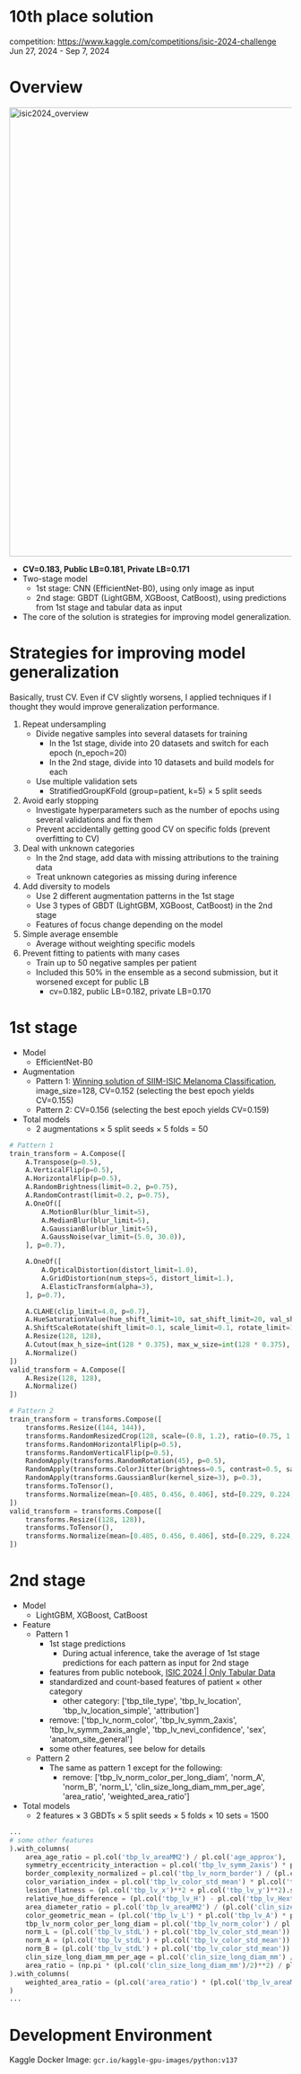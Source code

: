 # 10th place solution
competition: https://www.kaggle.com/competitions/isic-2024-challenge  
Jun 27, 2024 - Sep 7, 2024

# Overview
<img width="800" alt="isic2024_overview" src="https://github.com/user-attachments/assets/e396501f-9b2b-4128-8008-520354f991af" />


- **CV=0.183, Public LB=0.181, Private LB=0.171**
- Two-stage model
    - 1st stage: CNN (EfficientNet-B0), using only image as input
    - 2nd stage: GBDT (LightGBM, XGBoost, CatBoost), using predictions from 1st stage and tabular data as input
- The core of the solution is strategies for improving model generalization.

# Strategies for improving model generalization
Basically, trust CV.
Even if CV slightly worsens, I applied techniques if I thought they would improve generalization performance.
1. Repeat undersampling
    - Divide negative samples into several datasets for training
        - In the 1st stage, divide into 20 datasets and switch for each epoch (n_epoch=20)
        - In the 2nd stage, divide into 10 datasets and build models for each
    - Use multiple validation sets
        - StratifiedGroupKFold (group=patient, k=5) × 5 split seeds
2. Avoid early stopping
    - Investigate hyperparameters such as the number of epochs using several validations and fix them
    - Prevent accidentally getting good CV on specific folds (prevent overfitting to CV)
3. Deal with unknown categories
    - In the 2nd stage, add data with missing attributions to the training data
    - Treat unknown categories as missing during inference
4. Add diversity to models
    - Use 2 different augmentation patterns in the 1st stage
    - Use 3 types of GBDT (LightGBM, XGBoost, CatBoost) in the 2nd stage
    - Features of focus change depending on the model
5. Simple average ensemble
    - Average without weighting specific models
6. Prevent fitting to patients with many cases
    - Train up to 50 negative samples per patient
    - Included this 50% in the ensemble as a second submission, but it worsened except for public LB
        - cv=0.182, public LB=0.182, private LB=0.170

# 1st stage
- Model
    - EfficientNet-B0
- Augmentation
    - Pattern 1: [Winning solution of SIIM-ISIC Melanoma Classification](https://www.kaggle.com/competitions/siim-isic-melanoma-classification/discussion/175412), image_size=128, CV=0.152 (selecting the best epoch yields CV=0.155)
    - Pattern 2: CV=0.156 (selecting the best epoch yields CV=0.159)
- Total models
    - 2 augmentations × 5 split seeds × 5 folds = 50
```python
# Pattern 1
train_transform = A.Compose([
    A.Transpose(p=0.5),
    A.VerticalFlip(p=0.5),
    A.HorizontalFlip(p=0.5),
    A.RandomBrightness(limit=0.2, p=0.75),
    A.RandomContrast(limit=0.2, p=0.75),
    A.OneOf([
        A.MotionBlur(blur_limit=5),
        A.MedianBlur(blur_limit=5),
        A.GaussianBlur(blur_limit=5),
        A.GaussNoise(var_limit=(5.0, 30.0)),
    ], p=0.7),

    A.OneOf([
        A.OpticalDistortion(distort_limit=1.0),
        A.GridDistortion(num_steps=5, distort_limit=1.),
        A.ElasticTransform(alpha=3),
    ], p=0.7),

    A.CLAHE(clip_limit=4.0, p=0.7),
    A.HueSaturationValue(hue_shift_limit=10, sat_shift_limit=20, val_shift_limit=10, p=0.5),
    A.ShiftScaleRotate(shift_limit=0.1, scale_limit=0.1, rotate_limit=15, border_mode=0, p=0.85),
    A.Resize(128, 128),
    A.Cutout(max_h_size=int(128 * 0.375), max_w_size=int(128 * 0.375), num_holes=1, p=0.7),    
    A.Normalize()
])
valid_transform = A.Compose([
    A.Resize(128, 128),
    A.Normalize()
])

# Pattern 2
train_transform = transforms.Compose([
    transforms.Resize((144, 144)),
    transforms.RandomResizedCrop(128, scale=(0.8, 1.2), ratio=(0.75, 1.3333)),
    transforms.RandomHorizontalFlip(p=0.5),
    transforms.RandomVerticalFlip(p=0.5),
    RandomApply(transforms.RandomRotation(45), p=0.5),
    RandomApply(transforms.ColorJitter(brightness=0.5, contrast=0.5, saturation=0, hue=0), p=0.5),
    RandomApply(transforms.GaussianBlur(kernel_size=3), p=0.3),
    transforms.ToTensor(),
    transforms.Normalize(mean=[0.485, 0.456, 0.406], std=[0.229, 0.224, 0.225]),
])
valid_transform = transforms.Compose([
    transforms.Resize((128, 128)),
    transforms.ToTensor(),
    transforms.Normalize(mean=[0.485, 0.456, 0.406], std=[0.229, 0.224, 0.225]),
])
```

# 2nd stage
- Model
    - LightGBM, XGBoost, CatBoost
- Feature
    - Pattern 1
        - 1st stage predictions
            - During actual inference, take the average of 1st stage predictions for each pattern as input for 2nd stage
        - features from public notebook, [ISIC 2024 | Only Tabular Data](https://www.kaggle.com/code/greysky/isic-2024-only-tabular-data?scriptVersionId=191634832)
        - standardized and count-based features of patient × other category
            - other category: ['tbp_tile_type', 'tbp_lv_location', 'tbp_lv_location_simple', 'attribution']
        - remove: ['tbp_lv_norm_color', 'tbp_lv_symm_2axis', 'tbp_lv_symm_2axis_angle', 'tbp_lv_nevi_confidence', 'sex', 'anatom_site_general']
        - some other features, see below for details
    - Pattern 2
        - The same as pattern 1 except for the following:
            - remove: ['tbp_lv_norm_color_per_long_diam', 'norm_A', 'norm_B', 'norm_L', 'clin_size_long_diam_mm_per_age', 'area_ratio', 'weighted_area_ratio']
- Total models
    - 2 features × 3 GBDTs × 5 split seeds × 5 folds × 10 sets = 1500
```python
...
# some other features
).with_columns(
    area_age_ratio = pl.col('tbp_lv_areaMM2') / pl.col('age_approx'),
    symmetry_eccentricity_interaction = pl.col('tbp_lv_symm_2axis') * pl.col('tbp_lv_eccentricity'),
    border_complexity_normalized = pl.col('tbp_lv_norm_border') / (pl.col('tbp_lv_areaMM2').sqrt() + err),
    color_variation_index = pl.col('tbp_lv_color_std_mean') * pl.col('tbp_lv_radial_color_std_max'),
    lesion_flatness = (pl.col('tbp_lv_x')**2 + pl.col('tbp_lv_y')**2).sqrt() / (pl.col('tbp_lv_z')+ err),
    relative_hue_difference = (pl.col('tbp_lv_H') - pl.col('tbp_lv_Hext')).abs() / (pl.col('tbp_lv_H') + pl.col('tbp_lv_Hext') + err),
    area_diameter_ratio = pl.col('tbp_lv_areaMM2') / (pl.col('clin_size_long_diam_mm')**2 + err),
    color_geometric_mean = (pl.col('tbp_lv_L') * pl.col('tbp_lv_A') * pl.col('tbp_lv_B')) ** (1/3),
    tbp_lv_norm_color_per_long_diam = pl.col('tbp_lv_norm_color') / pl.col('clin_size_long_diam_mm').log1p(),
    norm_L = (pl.col('tbp_lv_stdL') + pl.col('tbp_lv_color_std_mean')) / pl.col('tbp_lv_L'),
    norm_A = (pl.col('tbp_lv_stdL') + pl.col('tbp_lv_color_std_mean')) / abs((pl.col('tbp_lv_A')) + err),
    norm_B = (pl.col('tbp_lv_stdL') + pl.col('tbp_lv_color_std_mean')) / abs((pl.col('tbp_lv_B')) + err),
    clin_size_long_diam_mm_per_age = pl.col('clin_size_long_diam_mm') / pl.col('age_approx'),
    area_ratio = (np.pi * (pl.col('clin_size_long_diam_mm')/2)**2) / pl.col('tbp_lv_areaMM2'),
).with_columns(
    weighted_area_ratio = (pl.col('area_ratio') * (pl.col('tbp_lv_areaMM2'))).log1p(),
)
...
```

# Development Environment
Kaggle Docker Image: `gcr.io/kaggle-gpu-images/python:v137`